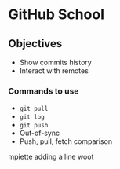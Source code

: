 # GitHub School

## Objectives
* Show commits history
* Interact with remotes

### Commands to use
* `git pull`
* `git log`
* `git push`
* Out-of-sync
* Push, pull, fetch comparison

mpiette adding a line woot
